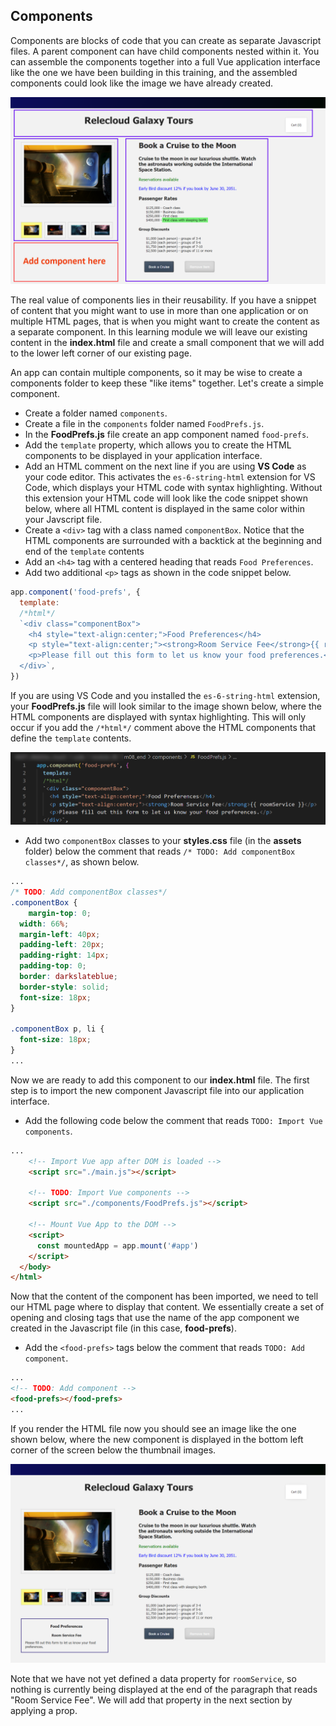## Components

Components are blocks of code that you can create as separate Javascript files. A parent component can have child components nested within it. You can assemble the components together into a full Vue application interface like the one we have been building in this training, and the assembled components could look like the image we have already created.

![Screenshot showing the HTML page with the main product image on the left and 4 thumbnail images below it. Product name and description are displayed on the right. Below this are unordered lists for Passenger Rates and Group Discounts. At the bottom are two buttons labeled "Book a Cruise" and "Remove Item". The "Remove Item" button is currently disabled because there are 0 items in the cart.](../media/m08-components.png)

The real value of components lies in their reusability. If you have a snippet of content that you might want to use in more than one application or on multiple HTML pages, that is when you might want to create the content as a separate component. In this learning module we will leave our existing content in the **index.html** file and create a small component that we will add to the lower left corner of our existing page.

An app can contain multiple components, so it may be wise to create a components folder to keep these "like items" together. Let's create a simple component.
- Create a folder named `components`.
- Create a file in the `components` folder named `FoodPrefs.js`.
- In the **FoodPrefs.js** file create an app component named `food-prefs`.
- Add the `template` property, which allows you to create the HTML components to be displayed in your application interface.
- Add an HTML comment on the next line if you are using **VS Code** as your code editor. This activates the `es-6-string-html` extension for VS Code, which displays your HTML code with syntax highlighting. Without this extension your HTML code will look like the code snippet shown below, where all HTML content is displayed in the same color within your Javscript file.
- Create a `<div>` tag with a class named `componentBox`. Notice that the HTML components are surrounded with a backtick at the beginning and end of the `template` contents
- Add an `<h4>` tag with a centered heading that reads `Food Preferences`.
- Add two additional `<p>` tags as shown in the code snippet below.

```javascript
app.component('food-prefs', {
  template: 
  /*html*/
  `<div class="componentBox">
    <h4 style="text-align:center;">Food Preferences</h4>
    <p style="text-align:center;"><strong>Room Service Fee</strong>{{ roomService }}</p>
    <p>Please fill out this form to let us know your food preferences.</p>
  </div>`,
})
```

If you are using VS Code and you installed the `es-6-string-html` extension, your **FoodPrefs.js** file will look similar to the image shown below, where the HTML components are displayed with syntax highlighting. This will only occur if you add the `/*html*/` comment above the HTML components that define the `template` contents.

![Screenshot showing contents of the FoodPrefs.js file located in the components folder. The HTML elements under the /*html*/ comment are color-coded with HTML syntax highlighting](../media/m08-es-6-string-html.png)

- Add two `componentBox` classes to your **styles.css** file (in the **assets** folder) below the comment that reads `/* TODO: Add componentBox classes*/`, as shown below.

```css
...
/* TODO: Add componentBox classes*/
.componentBox {
	margin-top: 0;
  width: 66%;
  margin-left: 40px;
  padding-left: 20px;
  padding-right: 14px;
  padding-top: 0;
  border: darkslateblue;
  border-style: solid;
  font-size: 18px;
}

.componentBox p, li {
  font-size: 18px;
}
...
```

Now we are ready to add this component to our **index.html** file. The first step is to import the new component Javascript file into our application interface.
- Add the following code below the comment that reads `TODO: Import Vue components`.

```html
...
    <!-- Import Vue app after DOM is loaded -->
    <script src="./main.js"></script>

    <!-- TODO: Import Vue components -->
    <script src="./components/FoodPrefs.js"></script>

    <!-- Mount Vue App to the DOM -->
    <script>
      const mountedApp = app.mount('#app')
    </script>
  </body>
</html>
```

Now that the content of the component has been imported, we need to tell our HTML page where to display that content. We essentially create a set of opening and closing tags that use the name of the app component we created in the Javascript file (in this case, **food-prefs**).
- Add the `<food-prefs>` tags below the comment that reads `TODO: Add component`.

```html
...
<!-- TODO: Add component -->
<food-prefs></food-prefs>
...
```

If you render the HTML file now you should see an image like the one shown below, where the new component is displayed in the bottom left corner of the screen below the thumbnail images.

![Screenshot showing the HTML page with the main product image on the left and 4 thumbnail images below it. Product name and description are displayed on the right. A new component is displayed within a bordered box that is titled "Food Preferences."](../media/m08-comp-food-prefs.png)

Note that we have not yet defined a data property for `roomService`, so nothing is currently being displayed at the end of the paragraph that reads "Room Service Fee". We will add that property in the next section by applying a prop.

